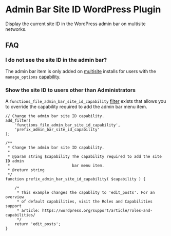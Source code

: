 # Admin Bar Site ID WordPress Plugin

Display the current site ID in the WordPress admin bar on multisite networks.

## FAQ

### I do not see the site ID in the admin bar?

The admin bar item is only added on [multisite](https://wordpress.org/support/article/create-a-network/) installs for users with the `manage_options` [capability](https://wordpress.org/support/article/roles-and-capabilities/).

### Show the site ID to users other than Administrators

A `functions_file_admin_bar_site_id_capability` [filter](https://developer.wordpress.org/plugins/hooks/filters/) exists that allows you to override the capability required to add the admin bar menu item.

```
// Change the admin bar site ID capability.
add_filter(
	'functions_file_admin_bar_site_id_capability',
	'prefix_admin_bar_site_id_capability'
);

/**
 * Change the admin bar site ID capability.
 *
 * @param string $capability The capability required to add the site ID admin
 *                           bar menu item.
 * @return string
 */
function prefix_admin_bar_site_id_capability( $capability ) {

	/*
	 * This example changes the capablity to 'edit_posts'. For an overview
	 * of default capabilities, visit the Roles and Capabilities support
	 * article: https://wordpress.org/support/article/roles-and-capabilities/
	 */
	return 'edit_posts';
}
```
